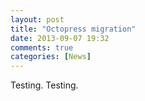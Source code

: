 ```yaml
---
layout: post
title: "Octopress migration"
date: 2013-09-07 19:32
comments: true
categories: [News]
---
```


Testing. Testing.

